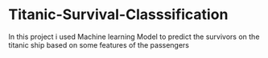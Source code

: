 # Titanic-Survival-Classsification
In this project i used Machine learning Model to predict the survivors on the titanic ship based on some features of the passengers 
